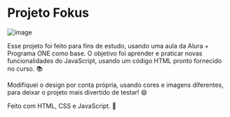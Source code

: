 # Projeto Fokus

![image](https://github.com/dharitcha/fokus/assets/157736779/8ab76dc8-b415-485d-9cba-0fc050b47c3c)

Esse projeto foi feito para fins de estudo, usando uma aula da Alura + Programa ONE como base. O objetivo foi aprender e praticar novas funcionalidades do JavaScript, usando um código HTML pronto fornecido no curso. 📚

Modifiquei o design por conta própria, usando cores e imagens diferentes, para deixar o projeto mais divertido de testar! 😄

Feito com HTML, CSS e JavaScript. 💙
